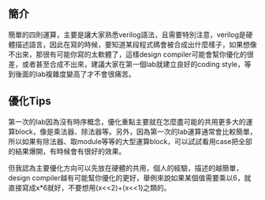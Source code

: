 ## 簡介
簡單的四則運算，主要是讓大家熟悉verilog語法，且需要特別注意，verilog是硬體描述語言，因此在寫的時候，要知道某段程式碼會被合成出什麼樣子，如果想像不出來，那很有可能你寫的太軟體了，這樣design compiler可能會幫你優化的很差，或者甚至合成不出來，建議大家在第一個lab就建立良好的coding style，等到後面的lab複雜度變高了才不會很痛苦。

## 優化Tips
第一次的lab因為沒有時序概念，優化重點主要就在怎麼盡可能的共用更多大的運算block，像是乘法器、除法器等。另外，因為第一次的lab運算通常會比較簡單，所以如果有除法器、取module等等的大型運算block，可以試試看用case把全部的結果爆開，有時候會有很好的效果。

但我認為主要優化方向可以先放在硬體的共用，個人的經驗，描述的越簡單，design compiler越有可能幫你優化的更好，舉例來說如果某個值需要乘以6，就直接寫成x*6就好，不要想用(x<<2)+(x<<1)之類的。
